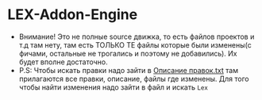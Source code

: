 # LEX-Addon-Engine

* Внимание! Это не полные source движка, то есть файлов проектов и т.д там нету, там есть ТОЛЬКО ТЕ файлы которые были изменены(с фичами, остальные не трогались и поэтому не добавились). Их будет вполне достаточно.
* P.S: Чтобы искать правки надо зайти в [Описание правок.txt](https://github.com/morrazzzz/LEX-Addon-Engine/blob/main/%D0%9E%D0%BF%D0%B8%D1%81%D0%B0%D0%BD%D0%B8%D0%B5%20%D0%BF%D1%80%D0%B0%D0%B2%D0%BE%D0%BA.txt) там прилагаются все правки, описание, файлы где изменены. Для того чтобы найти изменения надо зайти в файл и искать `Lex`
